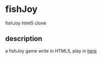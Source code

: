 # fishJoy
fishJoy  html5 clone
## description
a fishJoy game write in HTML5, play in [here](https://xiaoyi1972.github.io/fishJoy/)